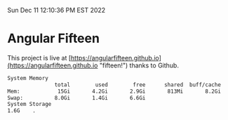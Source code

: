 Sun Dec 11 12:10:36 PM EST 2022

# Angular Fifteen


This project is live at [https://angularfifteen.github.io](https://angularfifteen.github.io "fifteen!") thanks to Github.

```bash
System Memory
               total        used        free      shared  buff/cache   available
Mem:            15Gi       4.2Gi       2.9Gi       813Mi       8.2Gi       9.9Gi
Swap:          8.0Gi       1.4Gi       6.6Gi
System Storage
1.6G	.
```
```bash
